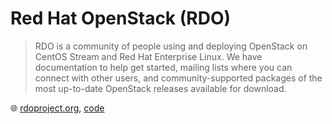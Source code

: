# Red Hat OpenStack (RDO)

> RDO is a community of people using and deploying OpenStack on CentOS Stream and Red Hat Enterprise Linux. We have documentation to help get started, mailing lists where you can connect with other users, and community-supported packages of the most up-to-date OpenStack releases available for download.

🌐 [rdoproject.org](https://www.rdoproject.org/), [code](https://github.com/redhat-openstack)

